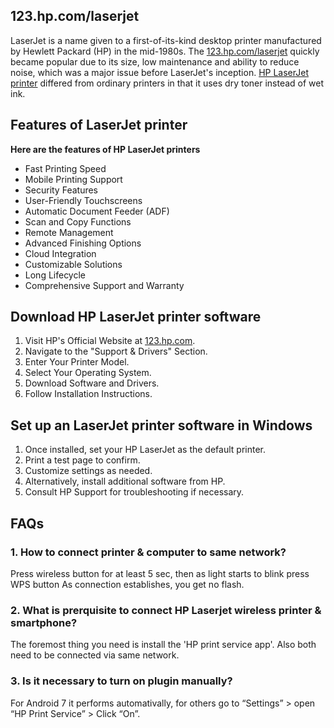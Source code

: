 ## 123.hp.com/laserjet


LaserJet is a name given to a first-of-its-kind desktop printer manufactured by Hewlett Packard (HP) in the mid-1980s. The [123.hp.com/laserjet]()  quickly became popular due to its size, low maintenance and ability to reduce noise, which was a major issue before LaserJet's inception. [HP LaserJet printer]() differed from ordinary printers in that it uses dry toner instead of wet ink.




## Features of LaserJet printer

**Here are the features of HP LaserJet printers**

* Fast Printing Speed
* Mobile Printing Support
* Security Features
* User-Friendly Touchscreens
* Automatic Document Feeder (ADF)
* Scan and Copy Functions
* Remote Management
* Advanced Finishing Options
* Cloud Integration
* Customizable Solutions
* Long Lifecycle
* Comprehensive Support and Warranty


## Download HP LaserJet printer software   


1. Visit HP's Official Website at [123.hp.com]().
2. Navigate to the "Support & Drivers" Section.
3. Enter Your Printer Model.
4. Select Your Operating System.
5. Download Software and Drivers.
6. Follow Installation Instructions.


## Set up an LaserJet printer software in Windows


1. Once installed, set your HP LaserJet as the default printer.
2. Print a test page to confirm.
3. Customize settings as needed.
4. Alternatively, install additional software from HP.
5. Consult HP Support for troubleshooting if necessary.






## FAQs

### 1. How to connect printer & computer to same network?
Press wireless button for at least 5 sec, then as light starts to blink press WPS button As connection establishes, you get no flash.


### 2. What is prerquisite to connect HP Laserjet wireless printer & smartphone?

The foremost thing you need is install the 'HP print service app'. Also both need to be connected via same network.


### 3. Is it necessary to turn on plugin manually?
For Android 7 it performs automativally, for others go to “Settings” > open “HP Print Service” > Click “On”.





